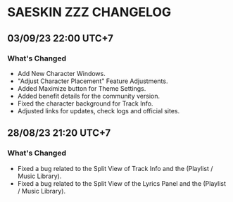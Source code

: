 # SAESKIN ZZZ CHANGELOG
## 03/09/23 22:00 UTC+7
### What's Changed
- Add New Character Windows.
- "Adjust Character Placement" Feature Adjustments.
- Added Maximize button for Theme Settings.
- Added benefit details for the community version.
- Fixed the character background for Track Info.
- Adjusted links for updates, check logs and official sites.
  
## 28/08/23 21:20 UTC+7
### What's Changed
- Fixed a bug related to the Split View of Track Info and the (Playlist / Music Library).
- Fixed a bug related to the Split View of the Lyrics Panel and the (Playlist / Music Library).
